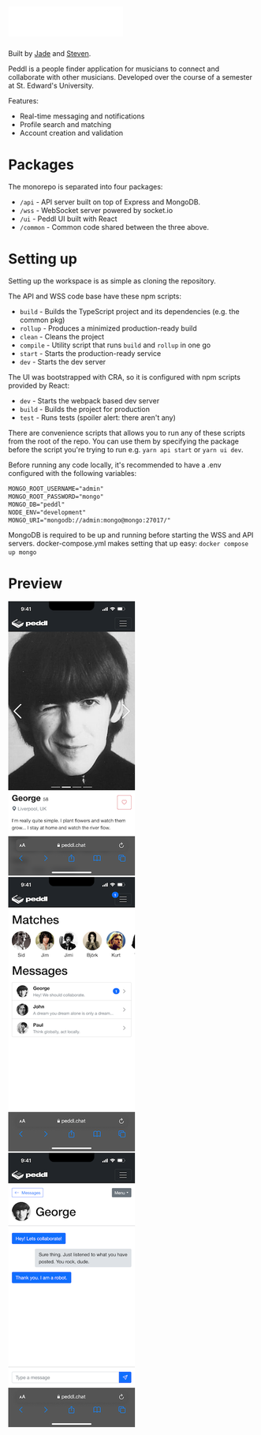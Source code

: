 # ![logo.png](doc/images/logo.png)
Built by [Jade](https://github.com/Jbennett1498) and [Steven](https://github.com/steven-peralta).

Peddl is a people finder application for musicians to connect and collaborate with other musicians.
Developed over the course of a semester at St. Edward's University.

Features:

* Real-time messaging and notifications
* Profile search and matching
* Account creation and validation

# Packages
The monorepo is separated into four packages:

* `/api` - API server built on top of Express and MongoDB.
* `/wss` - WebSocket server powered by socket.io
* `/ui` - Peddl UI built with React
* `/common` - Common code shared between the three above.

# Setting up
Setting up the workspace is as simple as cloning the repository.

The API and WSS code base have these npm scripts:
* `build` - Builds the TypeScript project and its dependencies (e.g. the common pkg)
* `rollup` - Produces a minimized production-ready build
* `clean` - Cleans the project
* `compile` - Utility script that runs `build` and `rollup` in one go
* `start` - Starts the production-ready service
* `dev` - Starts the dev server

The UI was bootstrapped with CRA, so it is configured with npm scripts provided by React:
* `dev` - Starts the webpack based dev server
* `build` - Builds the project for production
* `test` - Runs tests (spoiler alert: there aren't any)

There are convenience scripts that allows you to run any of these scripts from the root of the repo. You can use them by
specifying the package before the script you're trying to run e.g. `yarn api start` or `yarn ui dev`.

Before running any code locally, it's recommended to have a .env configured with the following variables:

```.dotenv
MONGO_ROOT_USERNAME="admin"
MONGO_ROOT_PASSWORD="mongo"
MONGO_DB="peddl"
NODE_ENV="development"
MONGO_URI="mongodb://admin:mongo@mongo:27017/"
```

MongoDB is required to be up and running before starting the WSS and API servers. 
docker-compose.yml makes setting that up easy: `docker compose up mongo`

# Preview
![profile_default.png](doc/images/profile_default.png)
![messages.png](doc/images/messages.png)
![message_thread.png](doc/images/message_thread.png)
